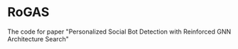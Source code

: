 # RoGAS
The code for paper "Personalized Social Bot Detection with Reinforced GNN Architecture Search"

